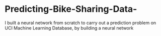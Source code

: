 # Predicting-Bike-Sharing-Data-
I built a neural network from scratch to carry out a prediction problem on UCI Machine Learning Database, by building a neural network 
